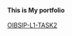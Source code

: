 <b>This is My portfolio</b>
</br></br>
[OIBSIP-L1-TASK2](https://hemantkumar980.github.io/OIBSIP-L1-TASK2/)
